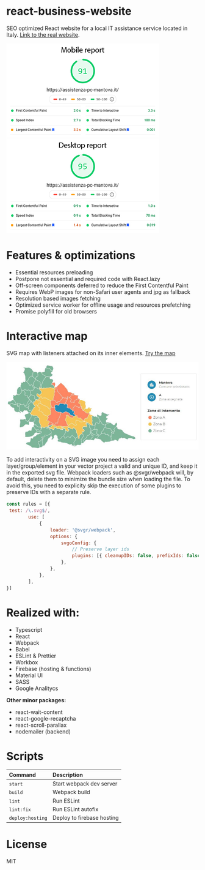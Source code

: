 # react-business-website

SEO optimized React website for a local IT assistance service located in Italy. [Link to the real website](https://assistenza-pc-mantova.it/).

![screenshot](doc_res/1.jpg)
![screenshot](doc_res/2.jpg)

# Features & optimizations

- Essential resources preloading
- Postpone not essential and required code with React.lazy
- Off-screen components deferred to reduce the First Contentful Paint
- Requires WebP images for non-Safari user agents and jpg as fallback
- Resolution based images fetching
- Optimized service worker for offline usage and resources prefetching
- Promise polyfill for old browsers

# Interactive map

SVG map with listeners attached on its inner elements. [Try the map](https://assistenza-pc-mantova.it/prezzi)

![screenshot](doc_res/3.jpg)

To add interactivity on a SVG image you need to assign each layer/group/element in your vector project a valid and unique ID, and keep it in the exported svg file. Webpack loaders such as @svgr/webpack will, by default, delete them to minimize the bundle size when loading the file. To avoid this, you need to explicity skip the execution of some plugins to preserve IDs with a separate rule.

```js
const rules = [{
 test: /\.svg$/,
        use: [
            {
                loader: '@svgr/webpack',
                options: {
                    svgoConfig: {
                        // Preserve layer ids
                        plugins: [{ cleanupIDs: false, prefixIds: false }],
                    },
                },
            },
        ],
}]
```

# Realized with:

- Typescript
- React
- Webpack
- Babel
- ESLint & Prettier
- Workbox
- Firebase (hosting & functions)
- Material UI
- SASS
- Google Analitycs

**Other minor packages:**

- react-wait-content
- react-google-recaptcha
- react-scroll-parallax
- nodemailer (backend)

# Scripts

| Command          | Description                |
| :--------------- | :------------------------- |
| `start`          | Start webpack dev server   |
| `build`          | Webpack build              |
| `lint`           | Run ESLint                 |
| `lint:fix`       | Run ESLint autofix         |
| `deploy:hosting` | Deploy to firebase hosting |

# License

MIT
